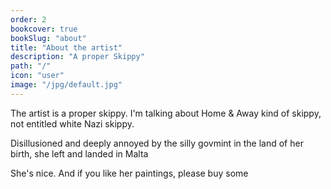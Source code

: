 ```yaml
---
order: 2
bookcover: true
bookSlug: "about"
title: "About the artist"
description: "A proper Skippy"
path: "/"
icon: "user"
image: "/jpg/default.jpg"
---
```

The artist is a proper skippy. I'm talking about Home & Away kind of skippy, not entitled white Nazi skippy. 

Disillusioned and deeply annoyed by the silly govmint in the land of her birth, she left and landed in Malta

She's nice. And if you like her paintings, please buy some
